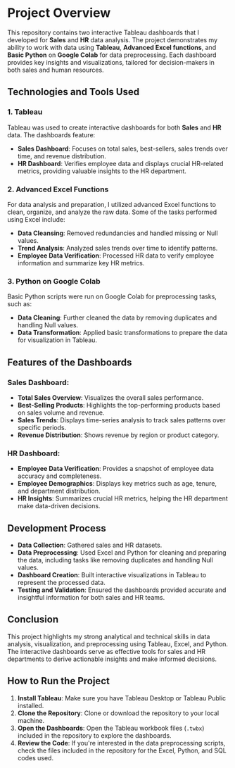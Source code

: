 # Project Overview

This repository contains two interactive Tableau dashboards that I developed for **Sales** and **HR** data analysis. The project demonstrates my ability to work with data using **Tableau**, **Advanced Excel functions**, and **Basic Python** on **Google Colab** for data preprocessing. Each dashboard provides key insights and visualizations, tailored for decision-makers in both sales and human resources.

## Technologies and Tools Used

### 1. Tableau
Tableau was used to create interactive dashboards for both **Sales** and **HR** data. The dashboards feature:

- **Sales Dashboard**: Focuses on total sales, best-sellers, sales trends over time, and revenue distribution.
- **HR Dashboard**: Verifies employee data and displays crucial HR-related metrics, providing valuable insights to the HR department.

### 2. Advanced Excel Functions
For data analysis and preparation, I utilized advanced Excel functions to clean, organize, and analyze the raw data. Some of the tasks performed using Excel include:

- **Data Cleansing**: Removed redundancies and handled missing or Null values.
- **Trend Analysis**: Analyzed sales trends over time to identify patterns.
- **Employee Data Verification**: Processed HR data to verify employee information and summarize key HR metrics.

### 3. Python on Google Colab
Basic Python scripts were run on Google Colab for preprocessing tasks, such as:

- **Data Cleaning**: Further cleaned the data by removing duplicates and handling Null values.
- **Data Transformation**: Applied basic transformations to prepare the data for visualization in Tableau.

## Features of the Dashboards

### Sales Dashboard:
- **Total Sales Overview**: Visualizes the overall sales performance.
- **Best-Selling Products**: Highlights the top-performing products based on sales volume and revenue.
- **Sales Trends**: Displays time-series analysis to track sales patterns over specific periods.
- **Revenue Distribution**: Shows revenue by region or product category.

### HR Dashboard:
- **Employee Data Verification**: Provides a snapshot of employee data accuracy and completeness.
- **Employee Demographics**: Displays key metrics such as age, tenure, and department distribution.
- **HR Insights**: Summarizes crucial HR metrics, helping the HR department make data-driven decisions.

## Development Process

- **Data Collection**: Gathered sales and HR datasets.
- **Data Preprocessing**: Used Excel and Python for cleaning and preparing the data, including tasks like removing duplicates and handling Null values.
- **Dashboard Creation**: Built interactive visualizations in Tableau to represent the processed data.
- **Testing and Validation**: Ensured the dashboards provided accurate and insightful information for both sales and HR teams.

## Conclusion

This project highlights my strong analytical and technical skills in data analysis, visualization, and preprocessing using Tableau, Excel, and Python. The interactive dashboards serve as effective tools for sales and HR departments to derive actionable insights and make informed decisions.

## How to Run the Project

1. **Install Tableau**: Make sure you have Tableau Desktop or Tableau Public installed.
2. **Clone the Repository**: Clone or download the repository to your local machine.
3. **Open the Dashboards**: Open the Tableau workbook files (`.twbx`) included in the repository to explore the dashboards.
4. **Review the Code**: If you're interested in the data preprocessing scripts, check the files included in the repository for the Excel, Python, and SQL codes used.
